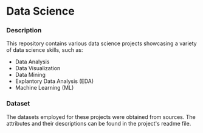 # Data Science 

### Description

This repository contains various data science projects showcasing a variety of data science skills, such as:

* Data Analysis
* Data Visualization
* Data Mining
* Explantory Data Analysis (EDA)
* Machine Learning (ML)

### Dataset
The datasets employed for these projects were obtained from sources. The attributes and their descriptions can be found in the project's readme file.
